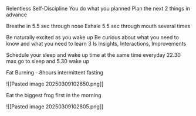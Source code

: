 Relentless Self-Discipline
You do what you planned
Plan the next 2 things in advance

Breathe in 5.5 sec through nose
Exhale 5.5 sec through mouth several times

Be naturally excited as you wake up
Be curious about what you need to know and what you need to learn
3 Is
Insights, Interactions, Improvements

Schedule your sleep and wake up time at the same time everyday
22.30 max go to sleep and 5.30 wake up

Fat Burning - 8hours intermittent fasting

![[Pasted image 20250309102650.png]]


Eat the biggest frog first in the morning

![[Pasted image 20250309102805.png]]
